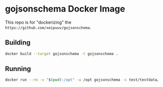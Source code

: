 # gojsonschema Docker Image

This repo is for "dockerizing" the `https://github.com/xeipuuv/gojsonschema`.

## Building
```sh
docker build --target gojsonschema -t gojsonschema .
```

## Running
```sh
docker run --rm -v "$(pwd):/opt" -w /opt gojsonschema -s test/testdata/schema.json test/testdata/document-valid.json
```
